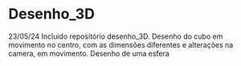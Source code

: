 # Desenho_3D
23/05/24
Incluido repositório desenho_3D. 
Desenho do cubo em movimento no centro, com as dimensões diferentes e alterações na camera, em movimento. 
Desenho de uma esfera 
